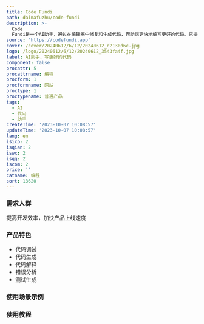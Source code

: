 ```yaml
---
title: Code Fundi
path: daimafuzhu/code-fundi
description: >-
  Code
  Fundi是一个AI助手，通过在编辑器中修复和生成代码，帮助您更快地编写更好的代码。它提供代码调试、代码生成、代码解释等功能，帮助开发人员以最小的时间交付无错代码。
source: 'https://codefundi.app'
cover: /cover/20240612/6/12/20240612_d2130d6c.jpg
logo: /logo/20240612/6/12/20240612_3543fa4f.jpg
label: AI助手，写更好的代码
component: false
procattr: 5
procattrname: 编程
procform: 1
procformname: 网站
proctype: 1
proctypename: 普通产品
tags:
  - AI
  - 代码
  - 助手
createTime: '2023-10-07 10:08:57'
updateTime: '2023-10-07 10:08:57'
lang: en
isicp: 2
isqian: 2
iswx: 2
isqq: 2
iscom: 2
price: ''
catname: 编程
sort: 13620
---
```




### 需求人群
提高开发效率，加快产品上线速度

### 产品特色
- 代码调试
- 代码生成
- 代码解释
- 错误分析
- 测试生成

### 使用场景示例


### 使用教程


  
